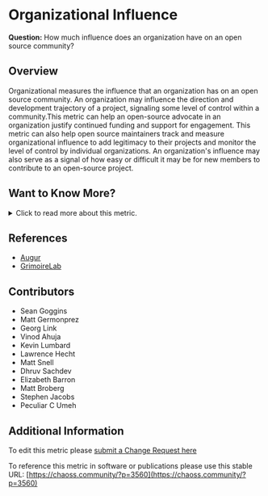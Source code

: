# Organizational Influence

**Question:** How much influence does an organization have on an open source community?

## Overview
Organizational measures the influence that an organization has on an open source community. An organization may influence the direction and development trajectory of a project, signaling some level of control within a community.This metric can help an open-source advocate in an organization justify continued funding and support for engagement. This metric can also help open source maintainers track and measure organizational influence to add legitimacy to their projects and monitor the level of control by individual organizations. An organization's influence may also serve as a signal of how easy or difficult it may be for new members to contribute to an open-source project. 

## Want to Know More?

<span markdown="1"><details>
<summary>Click to read more about this metric.</summary>

### Data Collection Strategies 
* Augur
* GrimoireLab

### Filter
Some specific examples to consider when measuring organizational influence include: 

* How many organizational members are contributing to a project - [contributors](https://chaoss.community/metric-contributors/). It can be understood as a ratio of (number of contributors from each organization with more than one contributor)/(number of contributors)
* Level and [types of contributions](https://chaoss.community/metric-types-of-contributions/) by organizational members
* Organizations that are contributing change requests at a high rate in proportion to the community’s level of activity. For example, one standard deviation or less of other contributing organizations. Related to [organizational diversity](https://chaoss.community/metric-organizational-diversity/)
* Organizational members on the technical steering committee
* Organizational members on governing board
* Organizational members in project maintainer roles 
* Organizations sponsoring an open source project as a proportion of the total
</details></span>  

## References
- [Augur](https://augurlabs.io/)
- [GrimoireLab](https://chaoss.github.io/grimoirelab/)

## Contributors
* Sean Goggins
* Matt Germonprez
* Georg Link
* Vinod Ahuja
* Kevin Lumbard 
* Lawrence Hecht
* Matt Snell
* Dhruv Sachdev
* Elizabeth Barron
* Matt Broberg
* Stephen Jacobs
* Peculiar C Umeh

## Additional Information
To edit this metric please [submit a Change Request here](https://github.com/chaoss/wg-value/blob/main/focus-areas/organizational-value/organizational-influence.md)

To reference this metric in software or publications please use this stable URL: [https://chaoss.community/?p=3560](https://chaoss.community/?p=3560)

<!-- # For groupings in the knowledge base
Context tags: Organization, Contributions
Keyword tags: Company impact, signal, control
-->
